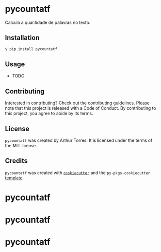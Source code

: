 # pycountatf

Calcula a quantidade de palavras no texto.

## Installation

```bash
$ pip install pycountatf
```

## Usage

- TODO

## Contributing

Interested in contributing? Check out the contributing guidelines. Please note that this project is released with a Code of Conduct. By contributing to this project, you agree to abide by its terms.

## License

`pycountatf` was created by Arthur Torres. It is licensed under the terms of the MIT license.

## Credits

`pycountatf` was created with [`cookiecutter`](https://cookiecutter.readthedocs.io/en/latest/) and the `py-pkgs-cookiecutter` [template](https://github.com/py-pkgs/py-pkgs-cookiecutter).
# pycountatf
# pycountatf
# pycountatf
